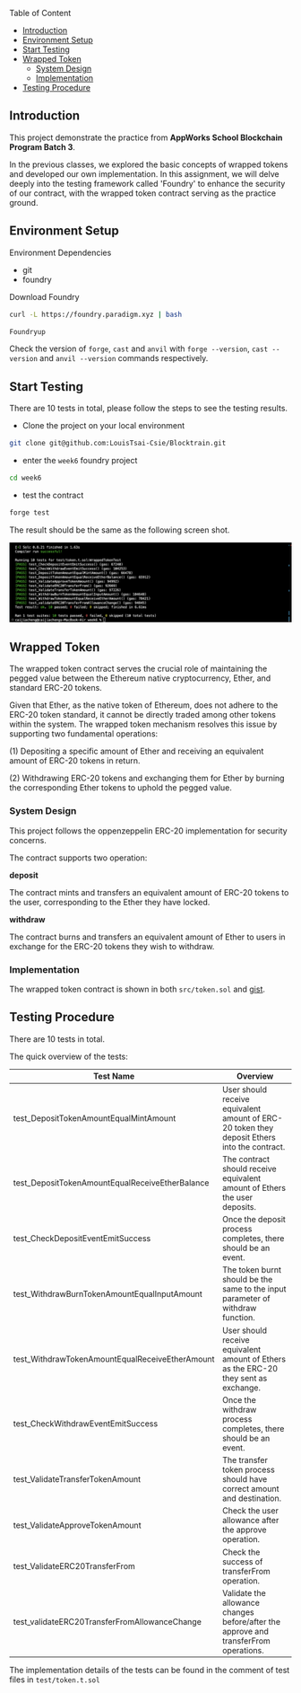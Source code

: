 Table of Content
- [Introduction](#introduction)
- [Environment Setup](#environment-setup)
- [Start Testing](#start-testing)
- [Wrapped Token](#wrapped-token)
  - [System Design](#system-design)
  - [Implementation](#implementation)
- [Testing Procedure](#testing-procedure)

## Introduction

This project demonstrate the practice from **AppWorks School Blockchain Program Batch 3**.

In the previous classes, we explored the basic concepts of wrapped tokens and developed our own implementation. In this assignment, we will delve deeply into the testing framework called 'Foundry' to enhance the security of our contract, with the wrapped token contract serving as the practice ground.

## Environment Setup

Environment Dependencies
+ git
+ foundry

Download Foundry

```bash
curl -L https://foundry.paradigm.xyz | bash
```

```bash
Foundryup
```

Check the version of `forge`, `cast` and `anvil` with `forge --version`, `cast --version` and `anvil --version` commands respectively.

## Start Testing

There are 10 tests in total, please follow the steps to see the testing results.

+ Clone the project on your local environment

```bash
git clone git@github.com:LouisTsai-Csie/Blocktrain.git
```

+ enter the `week6` foundry project

```bash
cd week6
```

+ test the contract

```bash
forge test
```

The result should be the same as the following screen shot.

![testing result](./img/result.png)

## Wrapped Token

The wrapped token contract serves the crucial role of maintaining the pegged value between the Ethereum native cryptocurrency, Ether, and standard ERC-20 tokens. 

Given that Ether, as the native token of Ethereum, does not adhere to the ERC-20 token standard, it cannot be directly traded among other tokens within the system. The wrapped token mechanism resolves this issue by supporting two fundamental operations:

(1) Depositing a specific amount of Ether and receiving an equivalent amount of ERC-20 tokens in return.

(2) Withdrawing ERC-20 tokens and exchanging them for Ether by burning the corresponding Ether tokens to uphold the pegged value.


### System Design

This project follows the oppenzeppelin ERC-20 implementation for security concerns.

The contract supports two operation: 

**deposit**

The contract mints and transfers an equivalent amount of ERC-20 tokens to the user, corresponding to the Ether they have locked.

**withdraw**

The contract burns and transfers an equivalent amount of Ether to users in exchange for the ERC-20 tokens they wish to withdraw.



### Implementation

The wrapped token contract is shown in both `src/token.sol` and [gist](https://gist.github.com/dd756e870b177504f88648456f15836b.git).

<script src=""></script>

## Testing Procedure

There are 10 tests in total.

The quick overview of the tests:

| Test Name                                       | Overview                                                                                      |
|-------------------------------------------------|-----------------------------------------------------------------------------------------------|
| test_DepositTokenAmountEqualMintAmount          | User should receive equivalent amount of ERC-20 token they deposit Ethers into the contract.  |
| test_DepositTokenAmountEqualReceiveEtherBalance | The contract should receive equivalent amount of Ethers the user deposits.                    |
| test_CheckDepositEventEmitSuccess               | Once the deposit process completes, there should be an event.                                 |
| test_WithdrawBurnTokenAmountEqualInputAmount    | The token burnt should be the same to the input parameter of withdraw function.               |
| test_WithdrawTokenAmountEqualReceiveEtherAmount | User should receive equivalent amount of Ethers as the ERC-20 they sent as exchange.          |
| test_CheckWithdrawEventEmitSuccess              | Once the withdraw process completes, there should be an event.                                |
| test_ValidateTransferTokenAmount                | The transfer token process should have correct amount and destination.                        |
| test_ValidateApproveTokenAmount                 | Check the user allowance after the approve operation.                                         |
| test_ValidateERC20TransferFrom                  | Check the success of transferFrom operation.                                                  |
| test_validateERC20TransferFromAllowanceChange   | Validate the allowance changes before/after the approve and transferFrom operations.          |

The implementation details of the tests can be found in the comment of test files in `test/token.t.sol`



